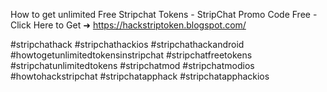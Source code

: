 How to get unlimited Free Stripchat Tokens - StripChat Promo Code Free - Click Here to Get ➜	https://hackstriptoken.blogspot.com/	

#stripchathack #stripchathackios #stripchathackandroid #howtogetunlimitedtokensinstripchat #stripchatfreetokens #stripchatunlimitedtokens #stripchatmod #stripchatmodios #howtohackstripchat #stripchatapphack #stripchatapphackios
